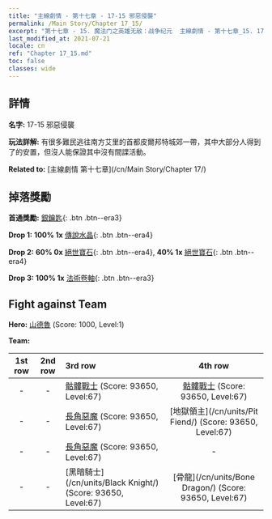 ```yaml
---
title: "主線劇情 - 第十七章 - 17-15 邪惡侵襲"
permalink: /Main Story/Chapter 17_15/
excerpt: "第十七章 - 15. 魔法门之英雄无敌：战争纪元  主線劇情 - 第十七章_15. 17-15 邪惡侵襲"
last_modified_at: 2021-07-21
locale: cn
ref: "Chapter 17_15.md"
toc: false
classes: wide
---
```


## 詳情

 **名字:** 17-15 邪惡侵襲

 **玩法詳解:** 有很多難民逃往南方艾里的首都皮爾邦特城郊一帶，其中大部分人得到了的安置，但沒人能保證其中沒有間諜活動。

 **Related to:** [主線劇情 第十七章](/cn/Main Story/Chapter 17/)

## 掉落獎勵

 **首通獎勵:** [銀鑰匙](/cn/Items/con_693/){: .btn .btn--era3}

 **Drop 1:** **100% 1x** [傳說水晶](/cn/Items/mat_59/){: .btn .btn--era4}

 **Drop 2:** **60% 0x** [絕世寶石](/cn/Items/mat_51/){: .btn .btn--era4}, **40% 1x** [絕世寶石](/cn/Items/mat_51/){: .btn .btn--era4}

 **Drop 3:** **100% 1x** [法術卷軸](/cn/Items/con_694/){: .btn .btn--era3}


## Fight against Team
 **Hero:** [山德魯](/cn/heroes/Sandro/) (Score: 1000, Level:1)

 **Team:**


  | 1st row | 2nd row | 3rd row | 4th row |
  |:----:|:----:|:----|:----:|
  | - | - | [骷髏戰士](/cn/units/Skeleton/) (Score: 93650, Level:67)  | [骷髏戰士](/cn/units/Skeleton/) (Score: 93650, Level:67)  |
  | - | - | [長角惡魔](/cn/units/Demon/) (Score: 93650, Level:67)  | [地獄領主](/cn/units/Pit Fiend/) (Score: 93650, Level:67)  |
  | - | - | [長角惡魔](/cn/units/Demon/) (Score: 93650, Level:67)  | - |
  | - | - | [黑暗騎士](/cn/units/Black Knight/) (Score: 93650, Level:67)  | [骨龍](/cn/units/Bone Dragon/) (Score: 93650, Level:67)  |


